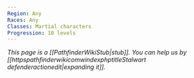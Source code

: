 ```yaml
---
Region: Any
Races: Any
Classes: Martial characters
Progression: 10 levels
---
```


*This page is a [[PathfinderWikiStub|stub]]. You can help us by [[httpspathfinderwikicomwindexphptitleStalwart defenderactionedit|expanding it]].*






